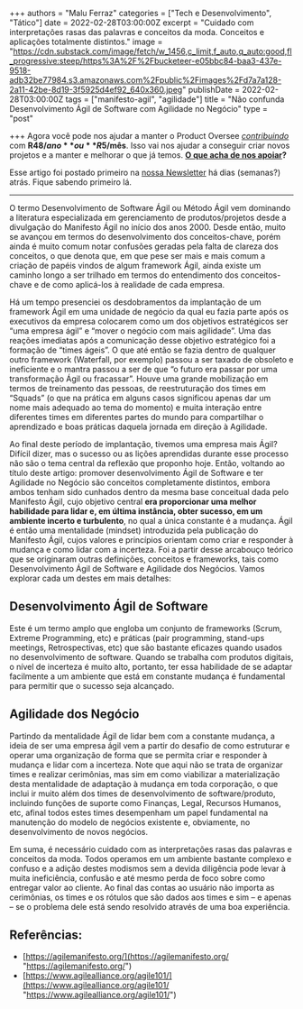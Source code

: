 +++
authors = "Malu Ferraz"
categories = ["Tech e Desenvolvimento", "Tático"]
date = 2022-02-28T03:00:00Z
excerpt = "Cuidado com interpretações rasas das palavras e conceitos da moda. Conceitos e aplicações totalmente distintos."
image = "https://cdn.substack.com/image/fetch/w_1456,c_limit,f_auto,q_auto:good,fl_progressive:steep/https%3A%2F%2Fbucketeer-e05bbc84-baa3-437e-9518-adb32be77984.s3.amazonaws.com%2Fpublic%2Fimages%2Fd7a7a128-2a11-42be-8d19-3f5925d4ef92_640x360.jpeg"
publishDate = 2022-02-28T03:00:00Z
tags = ["manifesto-agil", "agilidade"]
title = "Não confunda Desenvolvimento Ágil de Software com Agilidade no Negócio"
type = "post"

+++
Agora você pode nos ajudar a manter o Product Oversee [_contribuindo_](https://productoversee.com/apoie/?utm_source=ProductOversee&utm_medium=linkArtigo&utm_campaign=linkArtigoPublicado) com **R$48/ano** ou **R$5/mês**. Isso vai nos ajudar a conseguir criar novos projetos e a manter e melhorar o que já temos. [**O que acha de nos apoiar**](https://productoversee.com/apoie/?utm_source=ProductOversee&utm_medium=linkArtigo&utm_campaign=linkArtigoPublicado)**?**

Esse artigo foi postado primeiro na [nossa Newsletter](https://productoversee.com/newsletter/) há dias (semanas?) atrás. Fique sabendo primeiro lá.

***

O termo Desenvolvimento de Software Ágil ou Método Ágil vem dominando a literatura especializada em gerenciamento de produtos/projetos desde a divulgação do Manifesto Ágil no início dos anos 2000. Desde então, muito se avançou em termos do desenvolvimento dos conceitos-chave, porém ainda é muito comum notar confusões geradas pela falta de clareza dos conceitos, o que denota que, em que pese ser mais e mais comum a criação de papéis vindos de algum framework Ágil, ainda existe um caminho longo a ser trilhado em termos do entendimento dos conceitos-chave e de como aplicá-los à realidade de cada empresa.

Há um tempo presenciei os desdobramentos da implantação de um framework Ágil em uma unidade de negócio da qual eu fazia parte após os executivos da empresa colocarem como um dos objetivos estratégicos ser “uma empresa ágil” e “mover o negócio com mais agilidade”. Uma das reações imediatas após a comunicação desse objetivo estratégico foi a formação de “times ágeis”. O que até então se fazia dentro de qualquer outro framework (Waterfall, por exemplo) passou a ser taxado de obsoleto e ineficiente e o mantra passou a ser de que “o futuro era passar por uma transformação Ágil ou fracassar”. Houve uma grande mobilização em termos de treinamento das pessoas, de reestruturação dos times em “Squads” (o que na prática em alguns casos significou apenas dar um nome mais adequado ao tema do momento) e muita interação entre diferentes times em diferentes partes do mundo para compartilhar o aprendizado e boas práticas daquela jornada em direção à Agilidade.

Ao final deste período de implantação, tivemos uma empresa mais Ágil? Difícil dizer, mas o sucesso ou as lições aprendidas durante esse processo não são o tema central da reflexão que proponho hoje. Então, voltando ao título deste artigo: promover desenvolvimento Ágil de Software e ter Agilidade no Negócio são conceitos completamente distintos, embora ambos tenham sido cunhados dentro da mesma base conceitual dada pelo Manifesto Ágil, cujo objetivo central **era proporcionar uma melhor habilidade para lidar e, em última instância, obter sucesso, em um ambiente incerto e turbulento**, no qual a única constante é a mudança. Ágil é então uma mentalidade (mindset) introduzida pela publicação do Manifesto Ágil, cujos valores e princípios orientam como criar e responder à mudança e como lidar com a incerteza. Foi a partir desse arcabouço teórico que se originaram outras definições, conceitos e frameworks, tais como Desenvolvimento Ágil de Software e Agilidade dos Negócios. Vamos explorar cada um destes em mais detalhes:

## **Desenvolvimento Ágil de Software**

Este é um termo amplo que engloba um conjunto de frameworks (Scrum, Extreme Programming, etc) e práticas (pair programming, stand-ups meetings, Retrospectivas, etc) que são bastante eficazes quando usados no desenvolvimento de software. Quando se trabalha com produtos digitais, o nível de incerteza é muito alto, portanto, ter essa habilidade de se adaptar facilmente a um ambiente que está em constante mudança é fundamental para permitir que o sucesso seja alcançado.

## **Agilidade dos Negócio**

Partindo da mentalidade Ágil de lidar bem com a constante mudança, a ideia de ser uma empresa ágil vem a partir do desafio de como estruturar e operar uma organização de forma que se permita criar e responder à mudança e lidar com a incerteza. Note que aqui não se trata de organizar times e realizar cerimônias, mas sim em como viabilizar a materialização desta mentalidade de adaptação à mudança em toda corporação, o que inclui ir muito além dos times de desenvolvimento de software/produto, incluindo funções de suporte como Finanças, Legal, Recursos Humanos, etc, afinal todos estes times desempenham um papel fundamental na manutenção do modelo de negócios existente e, obviamente, no desenvolvimento de novos negócios.

Em suma, é necessário cuidado com as interpretações rasas das palavras e conceitos da moda. Todos operamos em um ambiente bastante complexo e confuso e a adição destes modismos sem a devida diligência pode levar à muita ineficiência, confusão e até mesmo perda de foco sobre como entregar valor ao cliente. Ao final das contas ao usuário não importa as cerimônias, os times e os rótulos que são dados aos times e sim – e apenas – se o problema dele está sendo resolvido através de uma boa experiência.

## Referências:

* [https://agilemanifesto.org/](https://agilemanifesto.org/ "https://agilemanifesto.org/")
* [https://www.agilealliance.org/agile101/](https://www.agilealliance.org/agile101/ "https://www.agilealliance.org/agile101/")